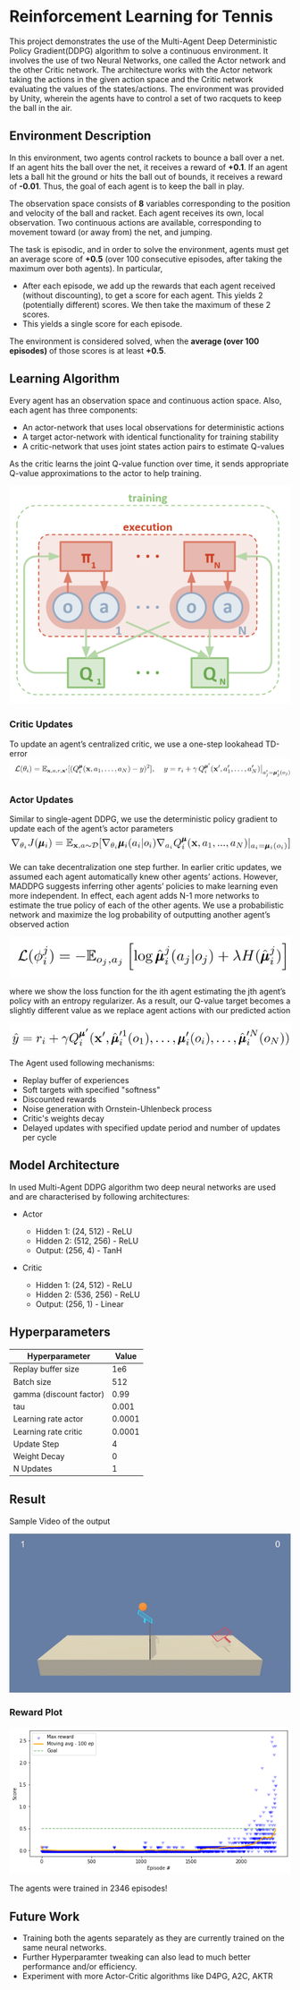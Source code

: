 # Reinforcement Learning for Tennis

This project demonstrates the use of the Multi-Agent Deep Deterministic Policy Gradient(DDPG) algorithm to solve a continuous environment. It involves the use of two Neural Networks, one called the Actor network and the other Critic network. The architecture works with the Actor network taking the actions in the given action space and the Critic network evaluating the values of the states/actions. The environment was provided by Unity, wherein the agents have to control a set of two racquets to keep the ball in the air.

## Environment Description

In this environment, two agents control rackets to bounce a ball over a net. If an agent hits the ball over the net, it receives a reward of **+0.1**. If an agent lets a ball hit the ground or hits the ball out of bounds, it receives a reward of **-0.01**. Thus, the goal of each agent is to keep the ball in play.

The observation space consists of **8** variables corresponding to the position and velocity of the ball and racket. Each agent receives its own, local observation. Two continuous actions are available, corresponding to movement toward (or away from) the net, and jumping.

The task is episodic, and in order to solve the environment, agents must get an average score of **+0.5** (over 100 consecutive episodes, after taking the maximum over both agents). In particular,

* After each episode, we add up the rewards that each agent received (without discounting), to get a score for each agent. This yields 2 (potentially different) scores. We then take the maximum of these 2 scores.
* This yields a single score for each episode.

The environment is considered solved, when the **average (over 100 episodes)** of those scores is at least **+0.5**.

## Learning Algorithm

Every agent has an observation space and continuous action space. Also, each agent has three components:
- An actor-network that uses local observations for deterministic actions
- A target actor-network with identical functionality for training stability
- A critic-network that uses joint states action pairs to estimate Q-values

As the critic learns the joint Q-value function over time, it sends appropriate Q-value approximations to the actor to help training. 

![architecture](assets/maddpg_architecture.png)

### Critic Updates 
To update an agent’s centralized critic, we use a one-step lookahead TD-error
![critic](assets/critic_updates.png)

### Actor Updates 
Similar to single-agent DDPG, we use the deterministic policy gradient to update each of the agent’s actor parameters
![actor](assets/actor_updates.png)

We can take decentralization one step further. In earlier critic updates, we assumed each agent automatically knew other agents’ actions. However, MADDPG suggests inferring other agents’ policies to make learning even more independent. In effect, each agent adds N-1 more networks to estimate the true policy of each of the other agents. We use a probabilistic network and maximize the log probability of outputting another agent’s observed action

![equation1](assets/eqn1.png)

where we show the loss function for the ith agent estimating the jth agent’s policy with an entropy regularizer. As a result, our Q-value target becomes a slightly different value as we replace agent actions with our predicted action

![equation2](assets/eqn2.png)

The Agent used following mechanisms:
* Replay buffer of experiences
* Soft targets with specified "softness"
* Discounted rewards
* Noise generation with Ornstein-Uhlenbeck process
* Critic's weights decay
* Delayed updates with specified update period and number of updates per cycle

## Model Architecture

In used Multi-Agent DDPG algorithm two deep neural networks are used and are characterised by following architectures:
- Actor    
    - Hidden 1: (24, 512)   - ReLU
    - Hidden 2: (512, 256)  - ReLU
    - Output: (256, 4)      - TanH

- Critic
    - Hidden 1: (24, 512)   - ReLU
    - Hidden 2: (536, 256)  - ReLU
    - Output: (256, 1)      - Linear

## Hyperparameters

| Hyperparameter                      | Value |
  | ----------------------------------- | ----- |
  | Replay buffer size                  | 1e6|
  | Batch size                          | 512   |
  | gamma (discount factor)             | 0.99  |
  | tau                                 | 0.001 |
  | Learning rate actor                 | 0.0001  |
  | Learning rate critic                | 0.0001   |
  | Update Step                         | 4   |
  | Weight Decay                        | 0  |
  | N Updates                           | 1   |

## Result 

Sample Video of the output


![trained_agent_sample](assets/trained_agent.gif)

### Reward Plot 
![sample_plot](assets/training_plot.png)

The agents were trained in 2346 episodes!

## Future Work
- Training both the agents separately as they are currently trained on the same neural networks.
- Further Hyperparamter tweaking can also lead to much better performance and/or efficiency.
- Experiment with more Actor-Critic algorithms like D4PG, A2C, AKTR






